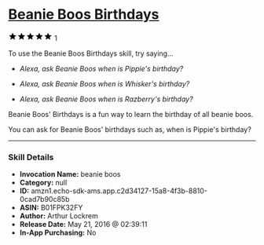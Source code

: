 # [Beanie Boos Birthdays](http://alexa.amazon.com/#skills/amzn1.echo-sdk-ams.app.c2d34127-15a8-4f3b-8810-0cad7b90c85b)
![5 stars](../../images/ic_star_black_18dp_1x.png)![5 stars](../../images/ic_star_black_18dp_1x.png)![5 stars](../../images/ic_star_black_18dp_1x.png)![5 stars](../../images/ic_star_black_18dp_1x.png)![5 stars](../../images/ic_star_black_18dp_1x.png) 1

To use the Beanie Boos Birthdays skill, try saying...

* *Alexa, ask Beanie Boos when is Pippie's birthday?*

* *Alexa, ask Beanie Boos when is Whisker's birthday?*

* *Alexa, ask Beanie Boos when is Razberry's birthday?*

Beanie Boos' Birthdays is a fun way to learn the birthday of all beanie boos.

You can ask for Beanie Boos' birthdays such as, when is Pippie's birthday?

***

### Skill Details

* **Invocation Name:** beanie boos
* **Category:** null
* **ID:** amzn1.echo-sdk-ams.app.c2d34127-15a8-4f3b-8810-0cad7b90c85b
* **ASIN:** B01FPK32FY
* **Author:** Arthur Lockrem
* **Release Date:** May 21, 2016 @ 02:39:11
* **In-App Purchasing:** No
